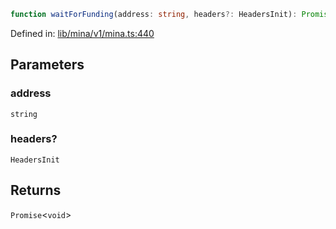 ```ts
function waitForFunding(address: string, headers?: HeadersInit): Promise<void>
```

Defined in: [lib/mina/v1/mina.ts:440](https://github.com/o1-labs/o1js/blob/89b7d1522af805d6d4c45a96d7a9cbc29a457aec/src/lib/mina/v1/mina.ts#L440)

## Parameters

### address

`string`

### headers?

`HeadersInit`

## Returns

`Promise`\<`void`\>
